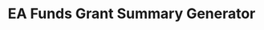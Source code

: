 ---
title: EA Funds Grant Summary Generator
emoji: 📑
colorFrom: blue
colorTo: green
sdk: streamlit
sdk_version: 1.25.0
app_file: streamlit/app.py
pinned: false
---